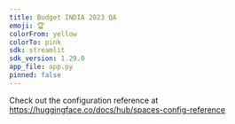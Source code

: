 ```yaml
---
title: Budget INDIA 2023 QA
emoji: 🏆
colorFrom: yellow
colorTo: pink
sdk: streamlit
sdk_version: 1.29.0
app_file: app.py
pinned: false
---
```


Check out the configuration reference at https://huggingface.co/docs/hub/spaces-config-reference
